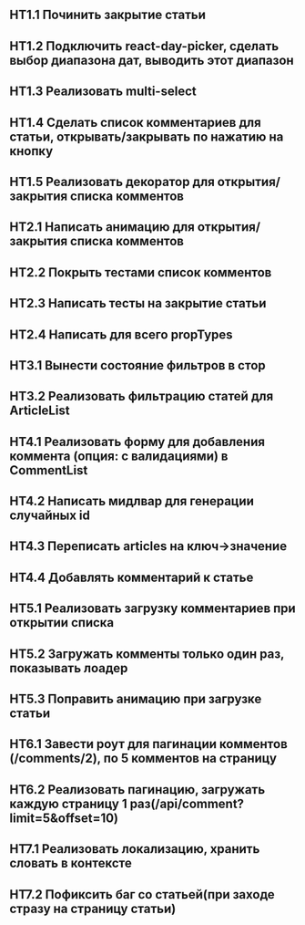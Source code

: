 ## HT1.1 Починить закрытие статьи
## HT1.2 Подключить react-day-picker, сделать выбор диапазона дат, выводить этот диапазон
## HT1.3 Реализовать multi-select
## HT1.4 Сделать список комментариев для статьи, открывать/закрывать по нажатию на кнопку
## HT1.5 Реализовать декоратор для открытия/закрытия списка комментов

## HT2.1 Написать анимацию для открытия/закрытия списка комментов
## HT2.2 Покрыть тестами список комментов
## HT2.3 Написать тесты на закрытие статьи
## HT2.4 Написать для всего propTypes

## HT3.1 Вынести состояние фильтров в стор
## HT3.2 Реализовать фильтрацию статей для ArticleList

## HT4.1 Реализовать форму для добавления коммента (опция: с валидациями) в CommentList
## HT4.2 Написать мидлвар для генерации случайных id
## HT4.3 Переписать articles на ключ->значение
## HT4.4 Добавлять комментарий к статье

## HT5.1 Реализовать загрузку комментариев при открытии списка
## HT5.2 Загружать комменты только один раз, показывать лоадер
## HT5.3 Поправить анимацию при загрузке статьи

## HT6.1 Завести роут для пагинации комментов (/comments/2), по 5 комментов на страницу
## HT6.2 Реализовать пагинацию, загружать каждую страницу 1 раз(/api/comment?limit=5&offset=10)

## HT7.1 Реализовать локализацию, хранить словать в контексте
## HT7.2 Пофиксить баг со статьей(при заходе стразу на страницу статьи)